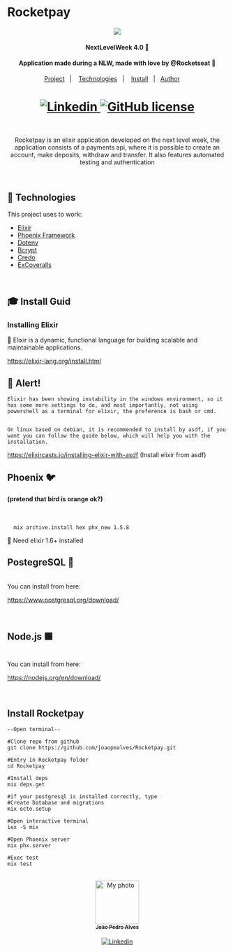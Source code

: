 # Rocketpay

<p align="center"><img src="https://www.vectorlogo.zone/logos/elixir-lang/elixir-lang-ar21.svg"/></p>
<h4 align="center">NextLevelWeek 4.0 🚀</h4>
<h4 align="center">Application made during a NLW, made with love by @Rocketseat 💜</h4>

<p align="center">
  <a href="#project">Project</a>&nbsp;&nbsp;&nbsp;|&nbsp;&nbsp;&nbsp;
  <a href="#techs">Technologies</a>&nbsp;&nbsp;&nbsp;|&nbsp;&nbsp;&nbsp;
  <a href="#install">Install</a>&nbsp;&nbsp;&nbsp;|&nbsp;&nbsp;
  <a href="#author">Author</a>&nbsp;&nbsp;&nbsp;&nbsp;&nbsp;&nbsp;
</p>

<h1 align="center">
  <a href="https://www.linkedin.com/in/joaopealves/">
    <img alt="Linkedin" src="https://img.shields.io/badge/LinkedIn-1781EB?style=for-the-badge&logo=linkedin&logoColor=fff&labelColor=1781EB)%5D">
  </a>
  <a href="./LICENSE">
    <img alt="GitHub license" src="https://img.shields.io/badge/License%20MIT-5eb85e?style=for-the-badge&logo=&logoColor=2ee62e&labelColor=1781EB)%5D">
  </a>
</h1>

<br>

<p align="center" id="project">
  Rocketpay is an elixir application developed on the next level week, the application consists of a payments api, where it is possible to create an account, make deposits, withdraw and transfer. It also features automated testing and authentication
</p>

<br>

<h2 id="techs">
  🚀 Technologies
</h2>

This project uses to work:

- [Elixir](https://elixir-lang.org/)
- [Phoenix Framework](https://www.phoenixframework.org/)
- [Dotenv](https://github.com/avdi/dotenv_elixir)
- [Bcrypt](https://github.com/riverrun/bcrypt_elixir)
- [Credo](https://github.com/rrrene/credo)
- [ExCoveralls](https://github.com/parroty/excoveralls)

<br>
<h2 id="install">
  🎓 Install Guid
</h2>

### Installing Elixir

💜 Elixir is a dynamic, functional language for building scalable and maintainable applications.

https://elixir-lang.org/install.html

## 🛑 Alert!

    Elixir has been showing instability in the windows environment, so it has some more settings to do, and most importantly, not using powershell as a terminal for elixir, the preference is bash or cmd.


    On linux based on debian, it is recommended to install by asdf, if you want you can follow the guide below, which will help you with the installation.

https://elixircasts.io/installing-elixir-with-asdf (Install elixir from asdf)

<h2> Phoenix 🐦</h2> <h4>  (pretend that bird is orange ok?) </h4>
</br>

      mix archive.install hex phx_new 1.5.8

🛑 Need elixir 1.6+ installed
</br>

<h2> PostegreSQL 🐘</h2> 
</br>
You can install from here:

https://www.postgresql.org/download/

</br>

<h2> Node.js 🟩</h2> 
</br>
You can install from here:

https://nodejs.org/en/download/

</br>

## Install Rocketpay

    --Open terminal--

    #Clone repo from github
    git clone https://github.com/joaopealves/Rocketpay.git

    #Entry in Rocketpay folder
    cd Rocketpay

    #Install deps
    mix deps.get

    #if your postgresql is installed correctly, type
    #Create Database and migrations
    mix ecto.setup

    #Open interactive terminal
    iex -S mix

    #Open Phoenix server
    mix phx.server

    #Exec test
    mix test

</br>

<center>
<a href="https://github.com/joaopealves/">
  <img src="https://avatars.githubusercontent.com/u/56173070?s=400&u=8d90ad25957fec36b6d0726f2ed95c713de42103&v=4" width="100px;" alt="My photo"/>
  <br />
  <sub><b>João Pedro Alves</b></sub>
</a>

<br />
<br />

<a href="https://www.linkedin.com/in/joaopealves/">
  <img alt="Linkedin" src="https://img.shields.io/badge/Linkedin-1781EB?style=for-the-badge&logo=linkedin&logoColor=fff&labelColor=1781EB)%5D">
</a>
</center>
